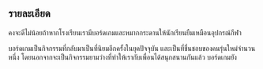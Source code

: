 ## รายละเอียด
คงจะดีไม่น้อยถ้าหากโรงเรียนเรามีบอร์ดเกมและหมากกระดานให้นักเรียนยืมเหมือนอุปกรณ์กีฬา

บอร์ดเกมเป็นกิจกรรมที่กลับมาเป็นที่นิยมอีกครั้งในยุคปัจจุบัน และเป็นที่ชื่นชอบของคนรุ่นใหม่จำนวนหนึ่ง โดยนอกจากจะเป็นกิจกรรมยามว่างที่ทำให้เรากับเพื่อนได้สนุกสนานกันแล้ว บอร์ดเกมยัง
<!--stackedit_data:
eyJoaXN0b3J5IjpbLTE1NTMyMDc4NzUsODU0OTI3MzEzLDEwOT
MyMDAyMiw1NjE0MDM3NzgsLTk1MDkzNDMxMF19
-->